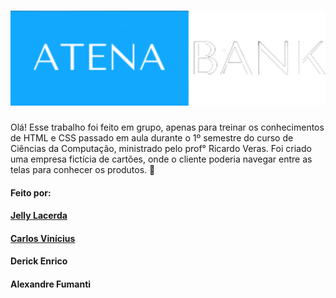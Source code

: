 <h1 align="center"> 
    <img src="img/logo-azul.svg" alt="Logo Atenabank">
 </h1>

Olá! Esse trabalho foi feito em grupo, apenas para treinar os conhecimentos de HTML e CSS passado em aula durante o 1º semestre do curso de Ciências da Computação, ministrado pelo prof° Ricardo Veras. Foi criado uma empresa fictícia de cartões, onde o cliente poderia navegar entre as telas para conhecer os produtos. 🚀

#### Feito por:

#### [Jelly Lacerda](https://github.com/jellylacerda)
#### [Carlos Vinícius](https://github.com/carlosvinicius-ai)
#### Derick Enrico
#### Alexandre Fumanti